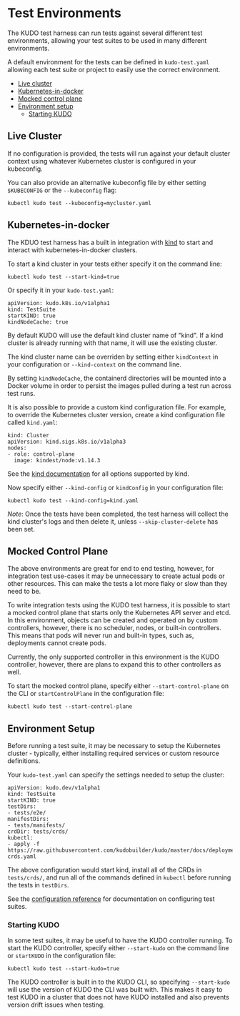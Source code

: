 # Test Environments

The KUDO test harness can run tests against several different test environments, allowing your test suites to be used in many different environments.

A default environment for the tests can be defined in `kudo-test.yaml` allowing each test suite or project to easily use the correct environment.

* [Live cluster](#live-cluster)
* [Kubernetes-in-docker](#kubernetes-in-docker)
* [Mocked control plane](#mocked-control-plane)
* [Environment setup](#environment-setup)
   * [Starting KUDO](#starting-kudo)

## Live Cluster

If no configuration is provided, the tests will run against your default cluster context using whatever Kubernetes cluster is configured in your kubeconfig.

You can also provide an alternative kubeconfig file by either setting `$KUBECONFIG` or the `--kubeconfig` flag:

```
kubectl kudo test --kubeconfig=mycluster.yaml
```

## Kubernetes-in-docker

The KDUO test harness has a built in integration with [kind](https://github.com/kubernetes-sigs/kind) to start and interact with kubernetes-in-docker clusters.

To start a kind cluster in your tests either specify it on the command line:

```
kubectl kudo test --start-kind=true
```

Or specify it in your `kudo-test.yaml`:

```
apiVersion: kudo.k8s.io/v1alpha1
kind: TestSuite
startKIND: true
kindNodeCache: true
```

By default KUDO will use the default kind cluster name of "kind". If a kind cluster is already running with that name, it will use the existing cluster.

The kind cluster name can be overriden by setting either `kindContext` in your configuration or `--kind-context` on the command line.

By setting `kindNodeCache`, the containerd directories will be mounted into a Docker volume in order to persist the images pulled during a test run across test runs.

It is also possible to provide a custom kind configuration file. For example, to override the Kubernetes cluster version, create a kind configuration file called `kind.yaml`:

```
kind: Cluster
apiVersion: kind.sigs.k8s.io/v1alpha3
nodes:
- role: control-plane
  image: kindest/node:v1.14.3
```

See the [kind documentation](https://kind.sigs.k8s.io/docs/user/quick-start/#configuring-your-kind-cluster) for all options supported by kind.

Now specify either `--kind-config` or `kindConfig` in your configuration file:

```
kubectl kudo test --kind-config=kind.yaml
```

*Note*: Once the tests have been completed, the test harness will collect the kind cluster's logs and then delete it, unless `--skip-cluster-delete` has been set.

## Mocked Control Plane

The above environments are great for end to end testing, however, for integration test use-cases it may be unnecessary to create actual pods or other resources. This can make the tests a lot more flaky or slow than they need to be.

To write integration tests using the KUDO test harness, it is possible to start a mocked control plane that starts only the Kubernetes API server and etcd. In this environment, objects can be created and operated on by custom controllers, however, there is no scheduler, nodes, or built-in controllers. This means that pods will never run and built-in types, such as, deployments cannot create pods.

Currently, the only supported controller in this environment is the KUDO controller, however, there are plans to expand this to other controllers as well.

To start the mocked control plane, specify either `--start-control-plane` on the CLI or `startControlPlane` in the configuration file:

```
kubectl kudo test --start-control-plane
```

## Environment Setup

Before running a test suite, it may be necessary to setup the Kubernetes cluster - typically, either installing required services or custom resource definitions.

Your `kudo-test.yaml` can specify the settings needed to setup the cluster:

```
apiVersion: kudo.dev/v1alpha1
kind: TestSuite
startKIND: true
testDirs:
- tests/e2e/
manifestDirs:
- tests/manifests/
crdDir: tests/crds/
kubectl:
- apply -f https://raw.githubusercontent.com/kudobuilder/kudo/master/docs/deployment/10-crds.yaml
```

The above configuration would start kind, install all of the CRDs in `tests/crds/`, and run all of the commands defined in `kubectl` before running the tests in `testDirs`.

See the [configuration reference](reference.md#testsuite) for documentation on configuring test suites.

### Starting KUDO

In some test suites, it may be useful to have the KUDO controller running. To start the KUDO controller, specify either `--start-kudo` on the command line or `startKUDO` in the configuration file:

```
kubectl kudo test --start-kudo=true
```

The KUDO controller is built in to the KUDO CLI, so specifying `--start-kudo` will use the version of KUDO the CLI was built with. This makes it easy to test KUDO in a cluster that does not have KUDO installed and also prevents version drift issues when testing.
